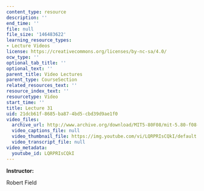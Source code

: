 ```yaml
---
content_type: resource
description: ''
end_time: ''
file: null
file_size: '146483622'
learning_resource_types:
- Lecture Videos
license: https://creativecommons.org/licenses/by-nc-sa/4.0/
ocw_type: ''
optional_tab_title: ''
optional_text: ''
parent_title: Video Lectures
parent_type: CourseSection
related_resources_text: ''
resource_index_text: ''
resourcetype: Video
start_time: ''
title: Lecture 31
uid: 21dcb61f-8685-ba87-4bd5-cbd39d9ae1f0
video_files:
  archive_url: http://www.archive.org/download/MIT5-80F08/mit-5.80-f08-lec31_300k.mp4
  video_captions_file: null
  video_thumbnail_file: https://img.youtube.com/vi/LQRPRIsCQkI/default.jpg
  video_transcript_file: null
video_metadata:
  youtube_id: LQRPRIsCQkI
---
```


**Instructor:**

Robert Field

